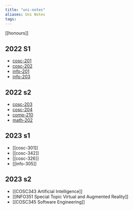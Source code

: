 ```yaml
---
title: "uni-notes"
aliases: Uni Notes
tags: 
---
```


[[honours]]

## 2022 S1
- [cosc-201](notes/cosc-201.md)
- [cosc-202](notes/cosc-202.md)
- [info-201](notes/info-201.md)
- [info-203](notes/info-203.md)

## 2022 s2
- [cosc-203](notes/cosc-203.md)
- [cosc-204](notes/cosc-204.md)
- [comp-210](notes/comp-210.md)
- [math-202](notes/math-202.md)

## 2023 s1
- [[cosc-301]]
- [[cosc-342]]
- [[cosc-326]]
- [[info-305]]

## 2023 s2
- [[COSC343 Artificial Intelligence]]
- [[INFO351 Special Topic Virtual and Augmented Reality]]
- [[COSC345 Software Engineering]]
